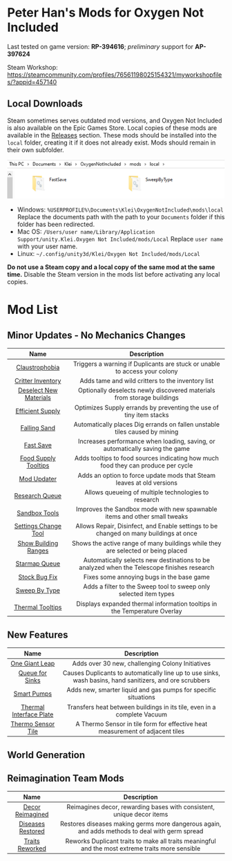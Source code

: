 # Peter Han&#39;s Mods for Oxygen Not Included

Last tested on game version: **RP-394616**; *preliminary* support for **AP-397624**

Steam Workshop: https://steamcommunity.com/profiles/76561198025154321/myworkshopfiles/?appid=457140

## Local Downloads

Steam sometimes serves outdated mod versions, and Oxygen Not Included is also available on the Epic Games Store.
Local copies of these mods are available in the [Releases](https://github.com/peterhaneve/ONIMods/releases/tag/ModsLatest) section.
These mods should be installed into the `local` folder, creating it if it does not already exist.
Mods should remain in their own subfolder.

![Location where local mods should be installed](Docs/localmods.png)

* Windows: `%USERPROFILE%\Documents\Klei\OxygenNotIncluded\mods\local`
  Replace the documents path with the path to your `Documents` folder if this folder has been redirected.
* Mac OS: `/Users/user name/Library/Application Support/unity.Klei.Oxygen Not Included/mods/Local`
  Replace `user name` with your user name.
* Linux: `~/.config/unity3d/Klei/Oxygen Not Included/mods/Local`

**Do not use a Steam copy and a local copy of the same mod at the same time.** Disable the Steam version in the mods list before activating any local copies.

# Mod List

## Minor Updates - No Mechanics Changes
|  **Name**  |  **Description**  |
| :--------: | :---------------: |
| [Claustrophobia](https://steamcommunity.com/sharedfiles/filedetails/?id=1836997281) | Triggers a warning if Duplicants are stuck or unable to access your colony |
| [Critter Inventory](https://steamcommunity.com/sharedfiles/filedetails/?id=1831438994) | Adds tame and wild critters to the inventory list |
| [Deselect New Materials](https://steamcommunity.com/sharedfiles/filedetails/?id=1863598374) | Optionally deselects newly discovered materials from storage buildings |
| [Efficient Supply](https://steamcommunity.com/sharedfiles/filedetails/?id=1874600082) | Optimizes Supply errands by preventing the use of tiny item stacks |
| [Falling Sand](https://steamcommunity.com/sharedfiles/filedetails/?id=1855163252) | Automatically places Dig errands on fallen unstable tiles caused by mining |
| [Fast Save](https://steamcommunity.com/sharedfiles/filedetails/?id=1867707267) | Increases performance when loading, saving, or automatically saving the game |
| [Food Supply Tooltips](https://steamcommunity.com/sharedfiles/filedetails/?id=1914501780) | Adds tooltips to food sources indicating how much food they can produce per cycle |
| [Mod Updater](https://steamcommunity.com/sharedfiles/filedetails/?id=2018291283) | Adds an option to force update mods that Steam leaves at old versions |
| [Research Queue](https://steamcommunity.com/sharedfiles/filedetails/?id=1893887916) | Allows queueing of multiple technologies to research |
| [Sandbox Tools](https://steamcommunity.com/sharedfiles/filedetails/?id=1928837153) | Improves the Sandbox mode with new spawnable items and other small tweaks | 
| [Settings Change Tool](https://steamcommunity.com/sharedfiles/filedetails/?id=1843647561) | Allows Repair, Disinfect, and Enable settings to be changed on many buildings at once |
| [Show Building Ranges](https://steamcommunity.com/sharedfiles/filedetails/?id=1960996649) | Shows the active range of many buildings while they are selected or being placed |
| [Starmap Queue](https://steamcommunity.com/sharedfiles/filedetails/?id=1907780517) | Automatically selects new destinations to be analyzed when the Telescope finishes research |
| [Stock Bug Fix](https://steamcommunity.com/sharedfiles/filedetails/?id=1967921388) | Fixes some annoying bugs in the base game |
| [Sweep By Type](https://steamcommunity.com/sharedfiles/filedetails/?id=1863428350) | Adds a filter to the Sweep tool to sweep only selected item types |
| [Thermal Tooltips](https://steamcommunity.com/sharedfiles/filedetails/?id=1983504552) | Displays expanded thermal information tooltips in the Temperature Overlay |

## New Features
|  **Name**  |  **Description**  |
| :--------: | :---------------: |
| [One Giant Leap](https://steamcommunity.com/sharedfiles/filedetails/?id=1999001228) | Adds over 30 new, challenging Colony Initiatives |
| [Queue for Sinks](https://steamcommunity.com/sharedfiles/filedetails/?id=1881925531) | Causes Duplicants to automatically line up to use sinks, wash basins, hand sanitizers, and ore scrubbers |
| [Smart Pumps](https://forums.kleientertainment.com/forums/topic/91094-the-mystery-about-pump-range/) | Adds new, smarter liquid and gas pumps for specific situations |
| [Thermal Interface Plate](https://steamcommunity.com/sharedfiles/filedetails/?id=1938747693) | Transfers heat between buildings in its tile, even in a complete Vacuum |
| [Thermo Sensor Tile](https://steamcommunity.com/sharedfiles/filedetails/?id=1974008313) | A Thermo Sensor in tile form for effective heat measurement of adjacent tiles |

## World Generation


## Reimagination Team Mods

|  **Name**  |  **Description**  |
| :--------: | :---------------: |
| [Decor Reimagined](https://steamcommunity.com/sharedfiles/filedetails/?id=1892161928) | Reimagines decor, rewarding bases with consistent, unique decor items |
| [Diseases Restored](https://steamcommunity.com/sharedfiles/filedetails/?id=1911357229) | Restores diseases making germs more dangerous again, and adds methods to deal with germ spread |
| [Traits Reworked](https://steamcommunity.com/sharedfiles/filedetails/?id=1905214098) | Reworks Duplicant traits to make all traits meaningful and the most extreme traits more sensible |